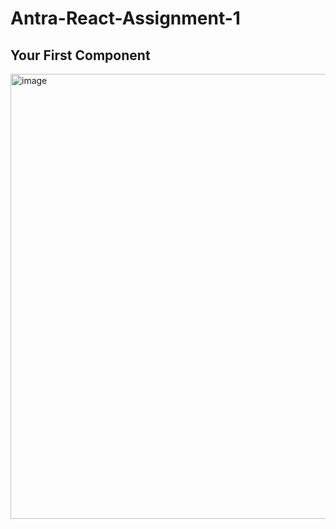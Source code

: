 # Antra-React-Assignment-1

## Your First Component
<img width="1470" height="712" alt="image" src="https://github.com/user-attachments/assets/4a1842fa-d82a-48f5-8542-e0071e74246f" />


